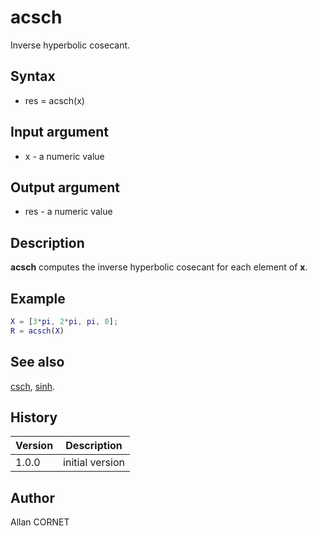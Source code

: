 # acsch

Inverse hyperbolic cosecant.

## Syntax

- res = acsch(x)

## Input argument

- x - a numeric value

## Output argument

- res - a numeric value

## Description

<b>acsch</b> computes the inverse hyperbolic cosecant for each element of <b>x</b>.

## Example

```matlab
X = [3*pi, 2*pi, pi, 0];
R = acsch(X)
```

## See also

[csch](csch.html), [sinh](sinh.html).

## History

| Version | Description     |
| ------- | --------------- |
| 1.0.0   | initial version |

## Author

Allan CORNET
